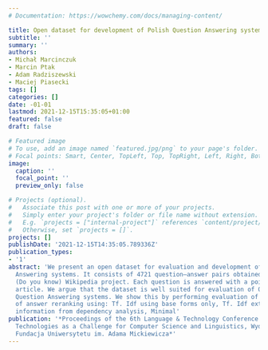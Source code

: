 ```yaml
---
# Documentation: https://wowchemy.com/docs/managing-content/

title: Open dataset for development of Polish Question Answering systems
subtitle: ''
summary: ''
authors:
- Michał Marcinczuk
- Marcin Ptak
- Adam Radziszewski
- Maciej Piasecki
tags: []
categories: []
date: -01-01
lastmod: 2021-12-15T15:35:05+01:00
featured: false
draft: false

# Featured image
# To use, add an image named `featured.jpg/png` to your page's folder.
# Focal points: Smart, Center, TopLeft, Top, TopRight, Left, Right, BottomLeft, Bottom, BottomRight.
image:
  caption: ''
  focal_point: ''
  preview_only: false

# Projects (optional).
#   Associate this post with one or more of your projects.
#   Simply enter your project's folder or file name without extension.
#   E.g. `projects = ["internal-project"]` references `content/project/deep-learning/index.md`.
#   Otherwise, set `projects = []`.
projects: []
publishDate: '2021-12-15T14:35:05.789336Z'
publication_types:
- '1'
abstract: 'We present an open dataset for evaluation and development of Polish Question
  Answering systems. It consists of 4721 question–answer pairs obtained from Czy wiesz
  (Do you know) Wikipedia project. Each question is answered with a pointer to a Wikipedia
  article. We argue that the dataset is well suited for evaluation of Open Domain
  Question Answering systems. We show this by performing evaluation of four methods
  of answer reranking using: Tf. Idf using base forms only, Tf. Idf extended with
  information from dependency analysis, Minimal'
publication: '*Proceedings of the 6th Language & Technology Conference: Human Language
  Technologies as a Challenge for Computer Science and Linguistics, Wydawnictwo Poznanskie,
  Fundacja Uniwersytetu im. Adama Mickiewicza*'
---
```

